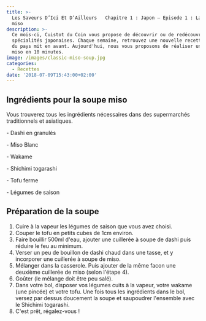 ```yaml
---
title: >-
  Les Saveurs D’Ici Et D’Ailleurs   Chapitre 1 : Japon – Episode 1 : La soupe
  miso
description: >-
  Ce mois-ci, Cuistot du Coin vous propose de découvrir ou de redécouvrir des
  spécialités japonaises. Chaque semaine, retrouvez une nouvelle recette typique
  du pays mit en avant. Aujourd'hui, nous vous proposons de réaliser une soupe
  miso en 10 minutes.   
image: /images/classic-miso-soup.jpg
categories:
  - Recettes
date: '2018-07-09T15:43:00+02:00'
---
```

## Ingrédients pour la soupe miso

Vous trouverez tous les ingrédients nécessaires dans des supermarchés traditionnels et asiatiques.

\- Dashi en granulés 

\- Miso Blanc

\- Wakame

\- Shichimi togarashi

\- Tofu ferme 

\- Légumes de saison

## Préparation de la soupe

1. Cuire à la vapeur les légumes de saison que vous avez choisi.
2. Couper le tofu en petits cubes de 1cm environ.
3. Faire bouillir 500ml d'eau, ajouter une cuillerée à soupe de dashi puis réduire le feu au minimum.
4. Verser un peu de bouillon de dashi chaud dans une tasse, et y incorporer une cuillerée à soupe de miso.
5. Mélanger dans la casserole. Puis ajouter de la même facon une deuxième cuillerée de miso (selon l'étape 4).
6. Goûter (le mélange doit être peu salé).
7. Dans votre bol, disposer vos légumes cuits à la vapeur, votre wakame (une pincée) et votre tofu. Une fois tous les ingrédients dans le bol, versez par dessus doucement la soupe et saupoudrer l'ensemble avec le Shichimi togarashi.
8. C'est prêt, régalez-vous !
